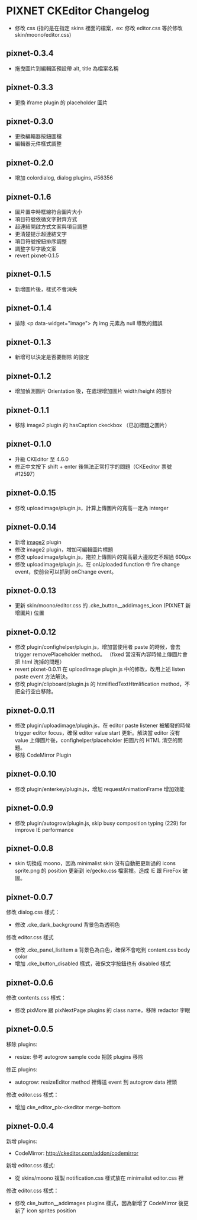 PIXNET CKEditor Changelog
====================
- 修改 css (指的是在指定 skins 裡面的檔案，ex: 修改 editor.css 等於修改 skin/moono/editor.css)

## pixnet-0.3.4
* 拖曳圖片到編輯區預設帶 alt, title 為檔案名稱

## pixnet-0.3.3
* 更換 iframe plugin 的 placeholder 圖片

## pixnet-0.3.0
* 更換編輯器按鈕圖檔
* 編輯器元件樣式調整

## pixnet-0.2.0
* 增加 colordialog, dialog plugins, #56356

## pixnet-0.1.6
* 圖片置中時框線符合圖片大小
* 項目符號依循文字對齊方式
* 超連結開啟方式文案與項目調整
* 更清楚提示超連結文字
* 項目符號按鈕排序調整
* 調整字型字級文案
* revert pixnet-0.1.5

## pixnet-0.1.5
* 新增圖片後，樣式不會消失

## pixnet-0.1.4
* 排除 \<p data-widget="image"> 內 img 元素為 null 導致的錯誤

## pixnet-0.1.3
* 新增可以決定是否要刪除 <span> 的設定

## pixnet-0.1.2
* 增加偵測圖片 Orientation 後，在處理增加圖片 width/height 的部份

## pixnet-0.1.1
* 移除 image2 plugin 的 hasCaption ckeckbox （已加標題之圖片）

## pixnet-0.1.0
* 升級 CKEditor 至 4.6.0
* 修正中文按下 shift + enter 後無法正常打字的問題（CKEeditor 票號 #12597）

## pixnet-0.0.15
* 修改 uploadimage/plugin.js，計算上傳圖片的寬高一定為 interger

## pixnet-0.0.14
* 新增 [image2](http://ckeditor.com/addon/image2) plugin
* 修改 image2 plugin，增加可編輯圖片標題
* 修改 uploadimage/plugin.js，拖拉上傳圖片的寬高最大邊設定不超過 600px
* 修改 uploadimage/plugin.js，在 onUploaded function 中 fire change event，使前台可以抓到 onChange event。

## pixnet-0.0.13
* 更新 skin/moono/editor.css 的 .cke_button__addimages_icon (PIXNET 新增圖片) 位置

## pixnet-0.0.12
* 修改 plugin/confighelper/plugin.js，增加當使用者 paste 的時候，會去 trigger removePlaceholder method。
 （fixed 當沒有內容時候上傳圖片會把 html 洗掉的問題）
* revert pixnet-0.0.11 在 uploadimage plugin.js 中的修改，改用上述 listen paste event 方法解決。
* 修改 plugin/clipboard/plugin.js 的 htmlifiedTextHtmlification method，不把全行空白移除。

## pixnet-0.0.11
* 修改 plugin/uploadimage/plugin.js，在 editor paste listener 被觸發的時候 trigger editor focus，確保 editor value start 更新。解決當 editor 沒有 value 上傳圖片後，confighelper/placeholder 把圖片的 HTML 清空的問題。
* 移除 CodeMirror Plugin

## pixnet-0.0.10
* 修改 plugin/enterkey/plugin.js，增加 requestAnimationFrame 增加效能

## pixnet-0.0.9
* 修改 plugin/autogrow/plugin.js, skip busy composition typing (229) for improve IE performance

## pixnet-0.0.8
* skin 切換成 moono，因為 minimalist skin 沒有自動把更新過的 icons sprite.png 的 position 更新到 ie/gecko.css 檔案裡。造成 IE 跟 FireFox 破圖。

## pixnet-0.0.7

修改 dialog.css 樣式：
* 修改 .cke_dark_background 背景色為透明色

修改 editor.css 樣式
* 修改 .cke_panel_listItem a 背景色為白色，確保不會吃到 content.css body color
* 增加 .cke_button_disabled 樣式，確保文字按鈕也有 disabled 樣式

## pixnet-0.0.6

修改 contents.css 樣式：
* 修改 pixMore 跟 pixNextPage plugins 的 class name，移除 redactor 字眼

## pixnet-0.0.5

移除 plugins:
* resize: 參考 autogrow sample code 把該 plugins 移除

修正 plugins:
* autogrow: resizeEditor method 裡傳送 event 到 autogrow data 裡頭

修改 editor.css 樣式：
* 增加 cke_editor_pix-ckeditor merge-bottom

## pixnet-0.0.4

新增 plugins:
* CodeMirror: http://ckeditor.com/addon/codemirror

新增 editor.css 樣式:
* 從 skins/moono 複製 notification.css 樣式放在 minimalist editor.css 裡

修改 editor.css 樣式：
* 修改 cke_button__addimages plugins 樣式，因為新增了 CodeMirror 後更新了 icon sprites position


